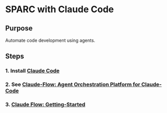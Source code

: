 # SPARC with Claude Code

## Purpose
Automate code development using agents.

## Steps

### 1. Install [Claude Code](https://www.anthropic.com/claude-code)
### 2. See [Claude-Flow: Agent Orchestration Platform for Claude-Code](https://www.linkedin.com/pulse/claude-flow-agent-orchestration-platform-claude-code-reuven-cohen-bhimc)
### 3. [Claude Flow: Getting-Started](https://github.com/ruvnet/claude-code-flow/blob/main/docs/01-getting-started.md)